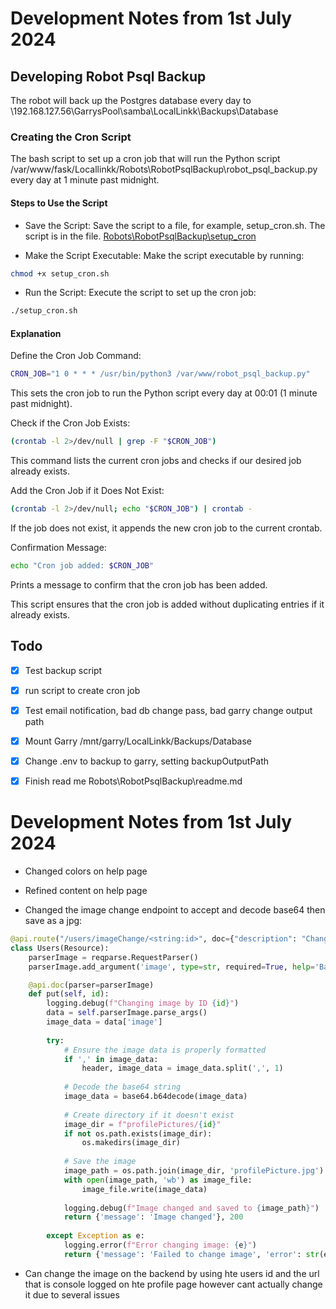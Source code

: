 # Development Notes from 1st July 2024 

## Developing Robot Psql Backup

The robot will back up the Postgres database every day to
\\192.168.127.56\GarrysPool\samba\LocalLinkk\Backups\Database


### Creating the Cron Script

The bash script to set up a cron job that will run the Python script /var/www/fask/Locallinkk/Robots\RobotPsqlBackup\robot_psql_backup.py every day at 1 minute past midnight.

#### Steps to Use the Script

- Save the Script: Save the script to a file, for example, setup_cron.sh. The script is in the file.
[Robots\RobotPsqlBackup\setup_cron](Robots\RobotPsqlBackup\setup_cron)

- Make the Script Executable: Make the script executable by running:

```bash
chmod +x setup_cron.sh
```

- Run the Script: Execute the script to set up the cron job:

```bash
./setup_cron.sh
```

#### Explanation

Define the Cron Job Command:

```bash
CRON_JOB="1 0 * * * /usr/bin/python3 /var/www/robot_psql_backup.py"
```

This sets the cron job to run the Python script every day at 00:01 (1 minute past midnight).

Check if the Cron Job Exists:

```bash
(crontab -l 2>/dev/null | grep -F "$CRON_JOB")
```

This command lists the current cron jobs and checks if our desired job already exists.

Add the Cron Job if it Does Not Exist:

```bash
(crontab -l 2>/dev/null; echo "$CRON_JOB") | crontab -
```

If the job does not exist, it appends the new cron job to the current crontab.

Confirmation Message:

```bash
echo "Cron job added: $CRON_JOB"
```

Prints a message to confirm that the cron job has been added.

This script ensures that the cron job is added without duplicating entries if it already exists.


## Todo

- [x] Test backup script
- [x] run script to create cron job
- [x] Test email notification, bad db change pass, bad garry change output path
- [x] Mount Garry /mnt/garry/LocalLinkk/Backups/Database

- [x] Change .env to backup to garry, setting backupOutputPath
- [x] Finish read me Robots\RobotPsqlBackup\readme.md
###
# Development Notes from 1st July 2024

- Changed colors on help page
- Refined content on help page 

- Changed the image change endpoint to accept and decode base64 then save as a jpg:
```python
@api.route("/users/imageChange/<string:id>", doc={"description": "Changes the image of a user by ID"})
class Users(Resource):
    parserImage = reqparse.RequestParser()
    parserImage.add_argument('image', type=str, required=True, help='Base64 encoded image string')

    @api.doc(parser=parserImage)
    def put(self, id):
        logging.debug(f"Changing image by ID {id}")
        data = self.parserImage.parse_args()
        image_data = data['image']
        
        try:
            # Ensure the image data is properly formatted
            if ',' in image_data:
                header, image_data = image_data.split(',', 1)
            
            # Decode the base64 string
            image_data = base64.b64decode(image_data)
            
            # Create directory if it doesn't exist
            image_dir = f"profilePictures/{id}"
            if not os.path.exists(image_dir):
                os.makedirs(image_dir)
                
            # Save the image
            image_path = os.path.join(image_dir, 'profilePicture.jpg')
            with open(image_path, 'wb') as image_file:
                image_file.write(image_data)
                
            logging.debug(f"Image changed and saved to {image_path}")
            return {'message': 'Image changed'}, 200
            
        except Exception as e:
            logging.error(f"Error changing image: {e}")
            return {'message': 'Failed to change image', 'error': str(e)}, 500     
```

- Can change the image on the backend by using hte users id and the url that is console logged on hte profile page however cant actually change it due to several issues